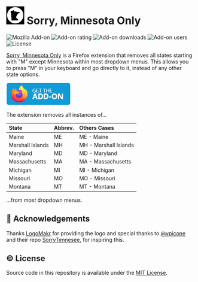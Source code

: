 # ![minnesota logo](src/icons/logo-48-inverted.png) Sorry, Minnesota Only

![Mozilla Add-on](https://img.shields.io/amo/v/{6b66f51a-1613-4d0a-9bdd-ed5dadc152a0})
![Add-on rating](https://img.shields.io/amo/rating/{6b66f51a-1613-4d0a-9bdd-ed5dadc152a0})
![Add-on downloads](https://img.shields.io/amo/dw/{6b66f51a-1613-4d0a-9bdd-ed5dadc152a0})
![Add-on users](https://img.shields.io/amo/users/{6b66f51a-1613-4d0a-9bdd-ed5dadc152a0})
![License](https://img.shields.io/github/license/semanticdata/firefox-sorry-minnesota-only)

[Sorry, Minnesota Only](https://addons.mozilla.org/en-US/firefox/addon/sorry-minnesota-only/) is a Firefox extension that removes all states starting with "M" except Minnesota within most dropdown menus. This allows you to press "M" in your keyboard and go directly to it, instead of any other state options.

[![Get the Addon](https://raw.githubusercontent.com/semanticdata/text-revealer-firefox-extension/master/firefox.png)](https://addons.mozilla.org/en-US/firefox/addon/sorry-minnesota-only/)

The extension removes all instances of...

| State            | Abbrev. | Others Cases          |
| :--------------- | :------ | :-------------------- |
| Maine            | ME      | ME - Maine            |
| Marshall Islands | MH      | MH - Marshall Islands |
| Maryland         | MD      | MD - Maryland         |
| Massachusetts    | MA      | MA - Massachusetts    |
| Michigan         | MI      | MI - Michigan         |
| Missouri         | MO      | MO - Missouri         |
| Montana          | MT      | MT - Montana          |

...from _most_ dropdown menus.

## 💜 Acknowledgements

Thanks [LogoMakr](LogoMakr.com/app) for providing the logo and special thanks to [@vpicone](https://github.com/vpicone) and their repo [SorryTennesee](https://github.com/vpicone/SorryTennesee), for inspiring this.

## © License

Source code in this repository is available under the [MIT License](LICENSE).
